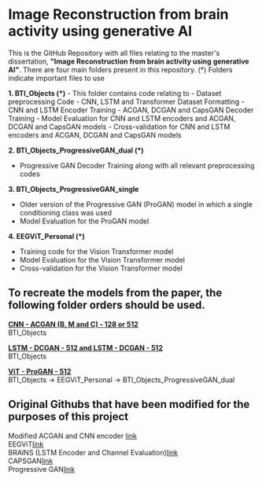 # Image Reconstruction from brain activity using generative AI

This is the GitHub Repository with all files relating to the master's dissertation, **"Image Reconstruction from brain activity using generative AI"**. There are four main folders present in this repository. (*) Folders indicate important files to use

**1. BTI_Objects (*)**
    - This folder contains code relating to
        - Dataset preprocessing Code
        - CNN, LSTM and Transformer Dataset Formatting
        - CNN and LSTM Encoder Training
        - ACGAN, DCGAN and CapsGAN Decoder Training
        - Model Evaluation for CNN and LSTM encoders and ACGAN, DCGAN and CapsGAN models
        - Cross-validation for CNN and LSTM encoders and ACGAN, DCGAN and CapsGAN models
          
**2. BTI_Objects_ProgressiveGAN_dual (*)**
  - Progressive GAN Decoder Training along with all relevant preprocessing codes
    
**3. BTI_Objects_ProgressiveGAN_single**
  - Older version of the Progressive GAN (ProGAN) model in which a single conditioning class was used
  - Model Evaluation for the ProGAN model
  
**4. EEGViT_Personal (*)**
  - Training code for the Vision Transformer model
  - Model Evaluation for the Vision Transformer model
  - Cross-validation for the Vision Transformer model
    


## To recreate the models from the paper, the following folder orders should be used. 

**<u> CNN - ACGAN (B, M and C) - 128 or 512</u>**  
BTI_Objects

**<u> LSTM - DCGAN - 512 and LSTM - DCGAN - 512 </u>**  
BTI_Objects

**<u> ViT - ProGAN - 512 </u>**  
BTI_Objects -> EEGViT_Personal -> BTI_Objects_ProgressiveGAN_dual

## Original Githubs that have been modified for the purposes of this project
Modified ACGAN and CNN encoder [link](https://github.com/klankey/Brain_to_Image)  
EEGViT[link](https://github.com/ruiqiRichard/EEGViT)  
BRAINS (LSTM Encoder and Channel Evaluation)[link](https://github.com/mxs3203/EEGImage)  
CAPSGAN[link](https://github.com/XifengGuo/CapsNet-Keras)  
Progressive GAN[link](https://github.com/tkarras/progressive_growing_of_gans)  

